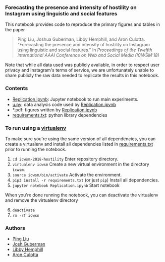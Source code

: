 ### Forecasting the presence and intensity of hostility on Instagram using linguistic and social features

This notebook provides code to reproduce the primary figures and tables in the paper

> Ping Liu, Joshua Guberman, Libby Hemphill, and Aron Culotta. "Forecasting the presence and intensity of hostility on Instagram using linguistic and social features." In *Proceedings of the Twelfth International AAAI Conference on Web and Social Media (ICWSM'18)*

Note that while all data used was publicly available, in order to respect user privacy and Instagram's terms of service, we are unfortunately unable to share publicly the raw data needed to replicate the results in this notebook. 

### Contents

- [Replication.ipynb](Replication.ipynb): Jupyter notebook to run main experiments.
- [u.py](u.py): data analysis code used by [Replication.ipynb](Replication.ipynb)
- \*.pdf: figures written by [Replication.ipynb](Replication.ipynb)
- [requirements.txt](requirements.txt): python library dependencies

### To run using a [virtualenv](https://pypi.python.org/pypi/virtualenv)
To make sure you're using the same version of all dependencies, you can create a virtualenv and install all dependencies listed in [requirements.txt](requirements.txt) prior to running the notebook.

1. `cd icwsm-2018-hostility`  Enter repository directory.
2. `virtualenv icwsm`  Create a new virtual environment in the directory `icwsm`.
3. `source icwsm/bin/activate` Activate the environment.  
4. `pip3 install -r requirements.txt` (or just `pip`)  Install all dependencies.
5. `jupyter notebook Replication.ipynb`  Start notebook

When you're done running the notebook, you can deactivate the virtualenv and remove the virtualenv directory  

6. `deactivate`  
7. `rm -rf icwsm`


### Authors
- [Ping Liu](https://mypages.iit.edu/~pliu19)
- [Josh Guberman](https://josh.guberman.io/)
- [Libby Hemphill](http://www.libbyh.com/)
- [Aron Culotta](cs.iit.edu/~culotta)
